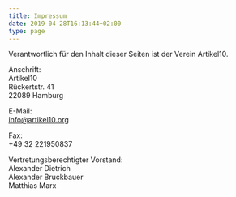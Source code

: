 ```yaml
---
title: Impressum
date: 2019-04-28T16:13:44+02:00
type: page
---
```


Verantwortlich für den Inhalt dieser Seiten ist der Verein Artikel10.

Anschrift:  
Artikel10  
Rückertstr. 41  
22089 Hamburg

E-Mail:  
info@artikel10.org

Fax:  
+49 32 221950837

Vertretungsberechtigter Vorstand:  
Alexander Dietrich  
Alexander Bruckbauer  
Matthias Marx
